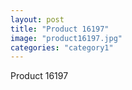 ```yaml
---
layout: post
title: "Product 16197"
image: "product16197.jpg"
categories: "category1"
---
```

Product 16197
